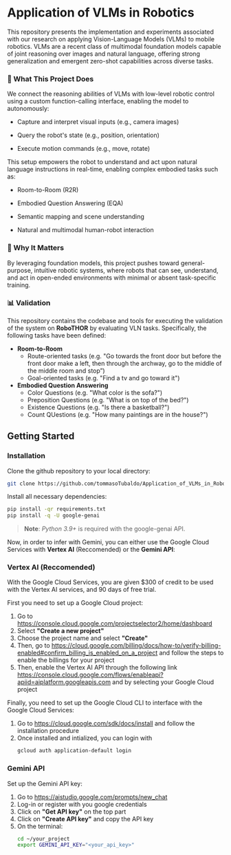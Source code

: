 # Application of VLMs in Robotics

This repository presents the implementation and experiments associated with our research on applying Vision-Language Models (VLMs) to mobile robotics. VLMs are a recent class of multimodal foundation models capable of joint reasoning over images and natural language, offering strong generalization and emergent zero-shot capabilities across diverse tasks.

### 🔎 What This Project Does
We connect the reasoning abilities of VLMs with low-level robotic control using a custom function-calling interface, enabling the model to autonomously:

- Capture and interpret visual inputs (e.g., camera images)

- Query the robot's state (e.g., position, orientation)

- Execute motion commands (e.g., move, rotate)

This setup empowers the robot to understand and act upon natural language instructions in real-time, enabling complex embodied tasks such as:

- Room-to-Room (R2R)

- Embodied Question Answering (EQA)

- Semantic mapping and scene understanding

- Natural and multimodal human-robot interaction

### 🤔 Why It Matters
By leveraging foundation models, this project pushes toward general-purpose, intuitive robotic systems, where robots that can see, understand, and act in open-ended environments with minimal or absent task-specific training.

### 📊 Validation
This repository contains the codebase and tools for executing the validation of the system on **RoboTHOR** by evaluating VLN tasks. Specifically, the following tasks have been defined:
- **Room-to-Room**
     - Route-oriented tasks (e.g. "Go towards the front door but before the front door make a left, then through the archway, go to the middle of the middle room and stop”)
     - Goal-oriented tasks (e.g. "Find a tv and go toward it")
- **Embodied Question Answering**
     - Color Questions (e.g. "What color is the sofa?")
     - Preposition Questions (e.g. "What is on top of the bed?")
     - Existence Questions (e.g. "Is there a basketball?")
     - Count QUestions (e.g. "How many paintings are in the house?")

## Getting Started
### Installation
Clone the github repository to your local directory:
```bash
git clone https://github.com/tommasoTubaldo/Application_of_VLMs_in_Robotics.git
```

Install all necessary dependencies:
```bash
pip install -qr requirements.txt
pip install -q -U google-genai
```
> **Note**: *Python 3.9+* is required with the google-genai API.

Now, in order to infer with Gemini, you can either use the Google Cloud Services with **Vertex AI** (Reccomended) or the **Gemini API**:

### Vertex AI (Reccomended)

With the Google Cloud Services, you are given $300 of credit to be used with the Vertex AI services, and 90 days of free trial.

First you need to set up a Google Cloud project:
1) Go to https://console.cloud.google.com/projectselector2/home/dashboard
2) Select **"Create a new project"**
3) Choose the project name and select **"Create"**
4) Then, go to https://cloud.google.com/billing/docs/how-to/verify-billing-enabled#confirm_billing_is_enabled_on_a_project and follow the steps to enable the billings for your project
5) Then, enable the Vertex AI API through the following link https://console.cloud.google.com/flows/enableapi?apiid=aiplatform.googleapis.com and by selecting your Google Cloud project

Finally, you need to set up the Google Cloud CLI to interface with the Google Cloud Services:
1) Go to https://cloud.google.com/sdk/docs/install and follow the installation procedure
2) Once installed and intialized, you can login with
   ```bash
   gcloud auth application-default login
   ```

### Gemini API

Set up the Gemini API key:
1) Go to https://aistudio.google.com/prompts/new_chat
2) Log-in or register with you google credentials
2) Click on **"Get API key"** on the top part
3) Click on **"Create API key"** and copy the API key
4) On the terminal:
   ```bash
   cd ~/your_project
   export GEMINI_API_KEY="<your_api_key>"
    ```
